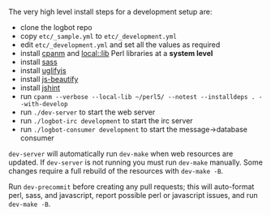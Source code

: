 The very high level install steps for a development setup are:
- clone the logbot repo
- copy `etc/_sample.yml` to `etc/_development.yml`
- edit `etc/_development.yml` and set all the values as required
- install [cpanm](https://metacpan.org/pod/distribution/App-cpanminus/bin/cpanm]) and [local::lib](https://metacpan.org/pod/local::lib) Perl libraries at a **system level**
- install [sass](https://sass-lang.com/install)
- install [uglifyjs](https://www.npmjs.com/package/uglify-js)
- install [js-beautify](https://www.npmjs.com/package/js-beautify)
- install [jshint](http://jshint.com/install)
- run `cpanm --verbose --local-lib ~/perl5/ --notest --installdeps . --with-develop`
- run `./dev-server` to start the web server
- run `./logbot-irc development` to start the irc server
- run `./logbot-consumer development` to start the message->database consumer

`dev-server` will automatically run `dev-make` when web resources are updated.
If `dev-server` is not running you must run `dev-make` manually.  Some changes
require a full rebuild of the resources with `dev-make -B`.

Run `dev-precommit` before creating any pull requests; this will auto-format
perl, sass, and javascript, report possible perl or javascript issues, and
run `dev-make -B`.
